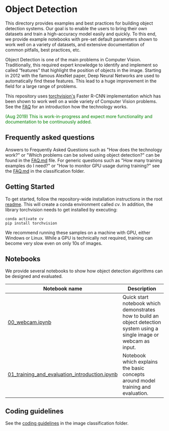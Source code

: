# Object Detection

This directory provides examples and best practices for building object detection systems. Our goal is to enable the users to bring their own datasets and train a high-accuracy model easily and quickly. To this end, we provide example notebooks with pre-set default parameters shown to work well on a variety of datasets, and extensive documentation of common pitfalls, best practices, etc.

Object Detection is one of the main problems in Computer Vision. Traditionally, this required expert knowledge to identify and implement so called “features” that highlight the position of objects in the image. Starting in 2012 with the famous AlexNet paper, Deep Neural Networks are used to automatically find these features. This lead to a huge improvement in the field for a large range of problems.

This repository uses [torchvision's](https://pytorch.org/docs/stable/torchvision/index.html) Faster R-CNN implementation which has been shown to work well on a wide variety of Computer Vision problems. See the [FAQ](FAQ.md) for an introduction how the technology works.

<p> <span style="color:green"> (Aug 2019) This is work-in-progress and expect more functionality and documentation to be continuously added. </span> </p>


## Frequently asked questions

Answers to Frequently Asked Questions such as "How does the technology work?" or "Which problems can be solved using object detection?" can be found in the [FAQ.md](FAQ.md) file. For generic questions such as "How many training examples do I need?" or "How to monitor GPU usage during training?" see the [FAQ.md](../classification/FAQ.md) in the classification folder.


## Getting Started

To get started, follow the repository-wide installation instructions in the root [readme](https://github.com/microsoft/ComputerVision/tree/staging#getting-started). This will create a conda environment called _cv_. In addition, the library torchvision needs to get installed by executing:
  ```
  conda activate cv
  pip install torchvision
  ```

We recommend running these samples on a machine with GPU, either Windows or Linux. While a GPU is technically not required, training can become very slow even on only 10s of images.


## Notebooks

We provide several notebooks to show how object detection algorithms can be designed and evaluated.

| Notebook name | Description |
| --- | --- |
| [00_webcam.ipynb](./notebooks/00_webcam.ipynb)| Quick start notebook which demonstrates how to build an object detection system using a single image or webcam as input.
| [01_training_and_evaluation_introduction.ipynb](./notebooks/01_training_and_evaluation_introduction.ipynb)| Notebook which explains the basic concepts around model training and evaluation.|

## Coding guidelines

See the [coding guidelines](../classification/#coding-guidelines) in the image classification folder.
